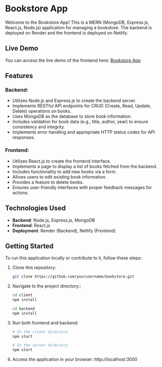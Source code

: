 # Bookstore App

Welcome to the Bookstore App! This is a MERN (MongoDB, Express.js, React.js, Node.js) application for managing a bookstore. The backend is deployed on Render and the frontend is deployed on Netlify.

## Live Demo

You can access the live demo of the frontend here: [Bookstore App](https://bookstore-client.netlify.app/)

## Features

### Backend:

- Utilizes Node.js and Express.js to create the backend server.
- Implements RESTful API endpoints for CRUD (Create, Read, Update, Delete) operations on books.
- Uses MongoDB as the database to store book information.
- Includes validation for book data (e.g., title, author, year) to ensure consistency and integrity.
- Implements error handling and appropriate HTTP status codes for API responses.

### Frontend:

- Utilizes React.js to create the frontend interface.
- Implements a page to display a list of books fetched from the backend.
- Includes functionality to add new books via a form.
- Allows users to edit existing book information.
- Provides a feature to delete books.
- Ensures user-friendly interfaces with proper feedback messages for actions.

## Technologies Used

- **Backend**: Node.js, Express.js, MongoDB
- **Frontend**: React.js
- **Deployment**: Render (Backend), Netlify (Frontend)

## Getting Started

To run this application locally or contribute to it, follow these steps:

1. Clone this repository:

   ```bash
   git clone https://github.com/yourusername/bookstore.git
2. Navigate to the project directory::

   ```bash
   cd client
   npm install

   cd backend
   npm install

3. Run both frontend and backend:
   
    ```bash
    # In the client directory
    npm start

    # In the server directory
    npm start
4. Access the application in your browser:
   http://localhost:3000

